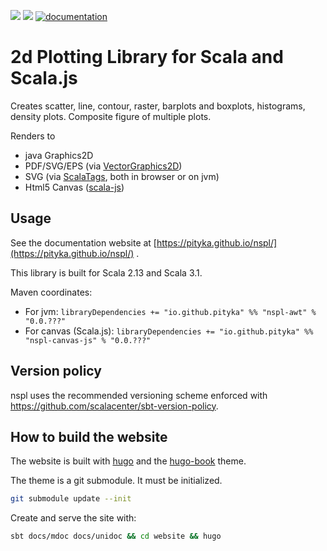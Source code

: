 
[![](https://img.shields.io/maven-central/v/io.github.pityka/nspl-core_2.13.svg)](https://search.maven.org/search?q=g:io.github.pityka%20nspl)
[![](https://index.scala-lang.org/pityka/nspl/nspl-core/latest-by-scala-version.svg?platform=jvm)](https://index.scala-lang.org/pityka/nspl/nspl-core)
[![documentation](https://img.shields.io/badge/docs-green)](https://pityka.github.io/nspl/)

# 2d Plotting Library for Scala and Scala.js

Creates scatter, line, contour, raster, barplots and boxplots, histograms, density plots. Composite figure of multiple plots. 

Renders to
* java Graphics2D
* PDF/SVG/EPS (via [VectorGraphics2D](https://github.com/eseifert/vectorgraphics2d))
* SVG (via [ScalaTags](http://www.lihaoyi.com/scalatags/), both in browser or on jvm)
* Html5 Canvas ([scala-js](http://www.scala-js.org))

## Usage

See the documentation website at [https://pityka.github.io/nspl/](https://pityka.github.io/nspl/) .

This library is built for Scala 2.13 and Scala 3.1.

Maven coordinates: 

* For jvm: `libraryDependencies += "io.github.pityka" %% "nspl-awt" % "0.0.???"`
* For canvas (Scala.js): `libraryDependencies += "io.github.pityka" %% "nspl-canvas-js" % "0.0.???"` 

## Version policy

nspl uses the recommended versioning scheme enforced with https://github.com/scalacenter/sbt-version-policy. 

## How to build the website
The website is built with [hugo](https://gohugo.io/) and the [hugo-book](https://github.com/alex-shpak/hugo-book) theme.

The theme is a git submodule. It must be initialized.

```sh
git submodule update --init 
```

Create and serve the site with:

```sh
sbt docs/mdoc docs/unidoc && cd website && hugo
```
